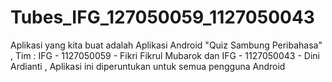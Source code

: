 Tubes_IFG_127050059_1127050043
==============================

Aplikasi yang kita buat adalah Aplikasi Android "Quiz Sambung Peribahasa" , Tim : IFG - 1127050059 - Fikri Fikrul Mubarok dan IFG - 1127050043 - Dini Ardianti , Aplikasi ini diperuntukan untuk semua pengguna Android
